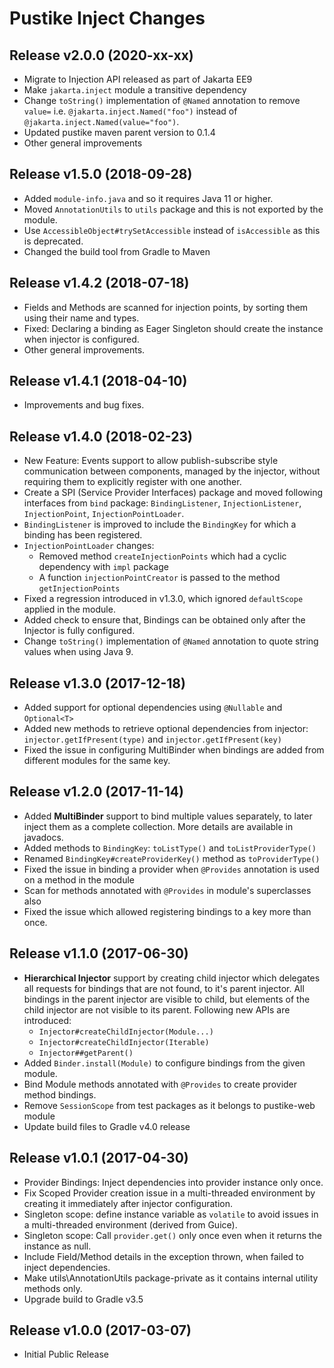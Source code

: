 Pustike Inject Changes
======================

Release v2.0.0 (2020-xx-xx)
--------------------------
* Migrate to Injection API released as part of Jakarta EE9
* Make ```jakarta.inject``` module a transitive dependency 
* Change ```toString()``` implementation of ```@Named``` annotation to remove `value=`
  i.e. ```@jakarta.inject.Named("foo")``` instead of ```@jakarta.inject.Named(value="foo")```.
* Updated pustike maven parent version to 0.1.4
* Other general improvements

Release v1.5.0 (2018-09-28)
--------------------------
* Added ```module-info.java``` and so it requires Java 11 or higher.
* Moved ```AnnotationUtils``` to ```utils``` package and this is not exported by the module.
* Use ```AccessibleObject#trySetAccessible``` instead of ```isAccessible``` as this is deprecated.
* Changed the build tool from Gradle to Maven

Release v1.4.2 (2018-07-18)
--------------------------
* Fields and Methods are scanned for injection points, by sorting them using their name and types.
* Fixed: Declaring a binding as Eager Singleton should create the instance when injector is configured.
* Other general improvements.

Release v1.4.1 (2018-04-10)
--------------------------
* Improvements and bug fixes.

Release v1.4.0 (2018-02-23)
--------------------------
* New Feature: Events support to allow publish-subscribe style communication between components,
    managed by the injector, without requiring them to explicitly register with one another.
* Create a SPI (Service Provider Interfaces) package and moved following interfaces from ```bind``` package:
  ```BindingListener```, ```InjectionListener```, ```InjectionPoint```, ```InjectionPointLoader```.
* ```BindingListener``` is improved to include the ```BindingKey``` for which a binding has been registered.
* ```InjectionPointLoader``` changes:
  - Removed method ```createInjectionPoints``` which had a cyclic dependency with ```impl``` package
  - A function ```injectionPointCreator``` is passed to the method ```getInjectionPoints```
* Fixed a regression introduced in v1.3.0, which ignored ```defaultScope``` applied in the module.
* Added check to ensure that, Bindings can be obtained only after the Injector is fully configured.
* Change ```toString()``` implementation of ```@Named``` annotation to quote string values when using Java 9.

Release v1.3.0 (2017-12-18)
--------------------------
* Added support for optional dependencies using ```@Nullable``` and ```Optional<T>```
* Added new methods to retrieve optional dependencies from injector:
    ```injector.getIfPresent(type)``` and ```injector.getIfPresent(key)```
* Fixed the issue in configuring MultiBinder when bindings are added from different modules for the same key.

Release v1.2.0 (2017-11-14)
--------------------------
* Added **MultiBinder** support to bind multiple values separately, to later inject them as a complete collection. More details are available in javadocs.
* Added methods to ```BindingKey```: ```toListType()``` and ```toListProviderType()```
* Renamed ```BindingKey#createProviderKey()``` method as ```toProviderType()``` 
* Fixed the issue in binding a provider when ```@Provides``` annotation is used on a method in the module
* Scan for methods annotated with ```@Provides``` in module's superclasses also
* Fixed the issue which allowed registering bindings to a key more than once.

Release v1.1.0 (2017-06-30)
--------------------------
* **Hierarchical Injector** support by creating child injector which delegates all requests for bindings that are not found, to it's parent injector. All bindings in the parent injector are visible to child, but elements of the child injector are not visible to its parent. Following new APIs are introduced:
  * ```Injector#createChildInjector(Module...)```
  * ```Injector#createChildInjector(Iterable)```
  * ```Injector##getParent()```
* Added ```Binder.install(Module)``` to configure bindings from the given module.
* Bind Module methods annotated with ```@Provides``` to create provider method bindings.
* Remove ```SessionScope``` from test packages as it belongs to pustike-web module 
* Update build files to Gradle v4.0 release

Release v1.0.1 (2017-04-30)
--------------------------
* Provider Bindings: Inject dependencies into provider instance only once.
* Fix Scoped Provider creation issue in a multi-threaded environment by creating it immediately after injector configuration.
* Singleton scope: define instance variable as ```volatile``` to avoid issues in a multi-threaded environment (derived from Guice).
* Singleton scope: Call ```provider.get()``` only once even when it returns the instance as null.
* Include Field/Method details in the exception thrown, when failed to inject dependencies.
* Make utils\AnnotationUtils package-private as it contains internal utility methods only.
* Upgrade build to Gradle v3.5

Release v1.0.0 (2017-03-07)
--------------------------
* Initial Public Release
